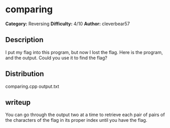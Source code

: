 # comparing
**Category:** Reversing
**Difficulty:** 4/10
**Author:** cleverbear57

## Description
I put my flag into this program, but now I lost the flag. Here is the program, and the output. Could you use it to find the flag?

## Distribution
comparing.cpp
output.txt

## writeup
You can go through the output two at a time to retrieve each pair of pairs of the characters of the flag in its proper index until you have the flag.
